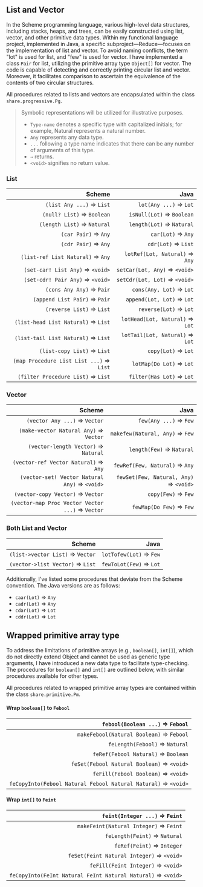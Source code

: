 ## List and Vector

In the Scheme programming language, various high-level data structures, including stacks, heaps, and
trees, can be easily constructed using list, vector, and other primitive data types. Within my
functional language project, implemented in Java, a specific subproject—Reduce—focuses on the
implementation of list and vector. To avoid naming conflicts, the term "lot" is used for list,
and "few" is used for vector. I have implemented a class `Pair` for list, utilizing the primitive
array type `Object[]` for vector. The code is capable of detecting and correctly printing circular
list and vector. Moreover, it facilitates comparison to ascertain the equivalence of the contents
of two circular structures.

All procedures related to lists and vectors are encapsulated within the
class `share.progressive.Pg`.

> Symbolic representations will be utilized for illustrative purposes.
> * `Type-name` denotes a specific type with capitalized initials; for example, Natural represents a
    natural number.
> * `Any` represents any data type.
> * `...` following a type name indicates that there can be any number of arguments of this type.
> * `⇒` returns.
> * `<void>` signifies no return value.

### List

|                                    Scheme |                             Java |
|------------------------------------------:|---------------------------------:|
|                 `(list Any ...)` ⇒ `List` |           `lot(Any ...)` ⇒ `Lot` |
|                `(null? List)` ⇒ `Boolean` |        `isNull(Lot)` ⇒ `Boolean` |
|               `(length List)` ⇒ `Natural` |        `length(Lot)` ⇒ `Natural` |
|                      `(car Pair)` ⇒ `Any` |               `car(Lot)` ⇒ `Any` |
|                      `(cdr Pair)` ⇒ `Any` |              `cdr(Lot)` ⇒ `List` |
|         `(list-ref List Natural)` ⇒ `Any` |   `lotRef(Lot, Natural)` ⇒ `Any` |
|          `(set-car! List Any)` ⇒ `<void>` |    `setCar(Lot, Any)` ⇒ `<void>` |
|          `(set-cdr! Pair Any)` ⇒ `<void>` |    `setCdr(Lot, Lot)` ⇒ `<void>` |
|                 `(cons Any Any)` ⇒ `Pair` |         `cons(Any, Lot)` ⇒ `Lot` |
|             `(append List Pair)` ⇒ `Pair` |       `append(Lot, Lot)` ⇒ `Lot` |
|                 `(reverse List)` ⇒ `List` |           `reverse(Lot)` ⇒ `Lot` |
|       `(list-head List Natural)` ⇒ `List` |  `lotHead(Lot, Natural)` ⇒ `Lot` |
|       `(list-tail List Natural)` ⇒ `List` |  `lotTail(Lot, Natural)` ⇒ `Lot` |
|               `(list-copy List)` ⇒ `List` |              `copy(Lot)` ⇒ `Lot` |
|  `(map Procedure List List ...)` ⇒ `List` |         `lotMap(Do Lot)` ⇒ `Lot` |
|        `(filter Procedure List)` ⇒ `List` |        `filter(Has Lot)` ⇒ `Lot` |

### Vector

|                                            Scheme |                                    Java |
|--------------------------------------------------:|----------------------------------------:|
|                     `(vector Any ...)` ⇒ `Vector` |                  `few(Any ...)` ⇒ `Few` |
|            `(make-vector Natural Any)` ⇒ `Vector` |         `makefew(Natural, Any)` ⇒ `Few` |
|              `(vector-length Vector)` ⇒ `Natural` |               `length(Few)` ⇒ `Natural` |
|             `(vector-ref Vector Natural)` ⇒ `Any` |          `fewRef(Few, Natural)` ⇒ `Any` |
|     `(vector-set! Vector Natural Any)` ⇒ `<void>` |  `fewSet(Few, Natural, Any)` ⇒ `<void>` |
|                 `(vector-copy Vector)` ⇒ `Vector` |                     `copy(Few)` ⇒ `Few` |
|  `(vector-map Proc Vector Vector ...)` ⇒ `Vector` |                `fewMap(Do Few)` ⇒ `Few` |

### Both List and Vector

|                            Scheme |                     Java |
|----------------------------------:|-------------------------:|
|  `(list->vector List)` ⇒ `Vector` |  `lotTofew(Lot)` ⇒ `Few` |
|  `(vector->list Vector)` ⇒ `List` |  `fewToLot(Few)` ⇒ `Lot` |

Additionally, I've listed some procedures that deviate from the Scheme convention. The Java versions
are as follows:

* `caar(Lot)` ⇒ `Any`
* `cadr(Lot)` ⇒ `Any`
* `cdar(Lot)` ⇒ `Lot`
* `cddr(Lot)` ⇒ `Lot`

## Wrapped primitive array type

To address the limitations of primitive arrays (e.g., `boolean[]`, `int[]`), which do not directly
extend Object and cannot be used as generic type arguments, I have introduced a new data type to
facilitate type-checking. The procedures for `boolean[]` and `int[]` are outlined below, with
similar procedures available for other types.

All procedures related to wrapped primitive array types are contained within the class
`share.primitive.Pm`.

#### Wrap `boolean[]` to `Febool`

|                                `febool(Boolean ...)` ⇒ `Febool` |
|----------------------------------------------------------------:|
|                        `makeFebool(Natural Boolean)` ⇒ `Febool` |
|                                  `feLength(Febool)` ⇒ `Natural` |
|                             `feRef(Febool Natural)` ⇒ `Boolean` |
|                      `feSet(Febool Natural Boolean)` ⇒ `<void>` |
|                             `feFill(Febool Boolean)` ⇒ `<void>` |
|  `feCopyInto(Febool Natural Febool Natural Natural)` ⇒ `<void>` |

#### Wrap `int[]` to `Feint`

|                                `feint(Integer ...)` ⇒ `Feint` |
|--------------------------------------------------------------:|
|                        `makeFeint(Natural Integer)` ⇒ `Feint` |
|                                 `feLength(Feint)` ⇒ `Natural` |
|                                    `feRef(Feint)` ⇒ `Integer` |
|                     `feSet(Feint Natural Integer)` ⇒ `<void>` |
|                            `feFill(Feint Integer)` ⇒ `<void>` |
|  `feCopyInto(FeInt Natural FeInt Natural Natural)` ⇒ `<void>` |

